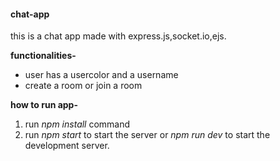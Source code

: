 #### chat-app
this is a chat app made with express.js,socket.io,ejs.

**functionalities-**
* user has a usercolor and a username
* create a room or join a room

**how to run app-**
1. run *npm install* command
2. run *npm start* to start the server or *npm run dev* to start the development server.
